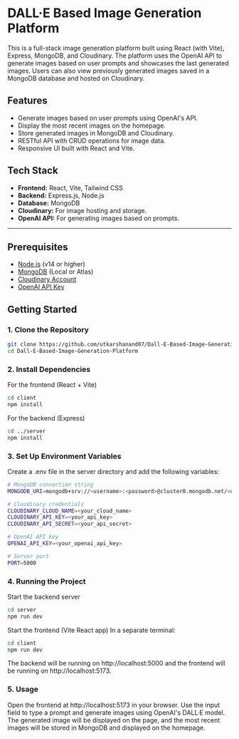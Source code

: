 # DALL·E Based Image Generation Platform

This is a full-stack image generation platform built using React (with Vite), Express, MongoDB, and Cloudinary. The platform uses the OpenAI API to generate images based on user prompts and showcases the last generated images. Users can also view previously generated images saved in a MongoDB database and hosted on Cloudinary.

## Features

- Generate images based on user prompts using OpenAI's API.
- Display the most recent images on the homepage.
- Store generated images in MongoDB and Cloudinary.
- RESTful API with CRUD operations for image data.
- Responsive UI built with React and Vite.

## Tech Stack

- **Frontend:** React, Vite, Tailwind CSS
- **Backend:** Express.js, Node.js
- **Database:** MongoDB
- **Cloudinary:** For image hosting and storage.
- **OpenAI API:** For generating images based on prompts.

---

## Prerequisites

- [Node.js](https://nodejs.org/) (v14 or higher)
- [MongoDB](https://www.mongodb.com/) (Local or Atlas)
- [Cloudinary Account](https://cloudinary.com/)
- [OpenAI API Key](https://beta.openai.com/signup/)

## Getting Started

### 1. Clone the Repository

```bash
git clone https://github.com/utkarshanand07/Dall-E-Based-Image-Generation-Platform.git
cd Dall-E-Based-Image-Generation-Platform
```

### 2. Install Dependencies
For the frontend (React + Vite)
```bash
cd client
npm install
```

For the backend (Express)
```bash
cd ../server
npm install
```

### 3. Set Up Environment Variables
Create a .env file in the server directory and add the following variables:

```bash
# MongoDB connection string
MONGODB_URI=mongodb+srv://<username>:<password>@cluster0.mongodb.net/<dbname>?retryWrites=true&w=majority

# Cloudinary credentials
CLOUDINARY_CLOUD_NAME=<your_cloud_name>
CLOUDINARY_API_KEY=<your_api_key>
CLOUDINARY_API_SECRET=<your_api_secret>

# OpenAI API key
OPENAI_API_KEY=<your_openai_api_key>

# Server port
PORT=5000
```

### 4. Running the Project
Start the backend server

```bash
cd server
npm run dev
```

Start the frontend (Vite React app)
In a separate terminal:

```bash
cd client
npm run dev
```

The backend will be running on http://localhost:5000 and the frontend will be running on http://localhost:5173.

### 5. Usage
Open the frontend at http://localhost:5173 in your browser.
Use the input field to type a prompt and generate images using OpenAI's DALL·E model.
The generated image will be displayed on the page, and the most recent images will be stored in MongoDB and displayed on the homepage.
